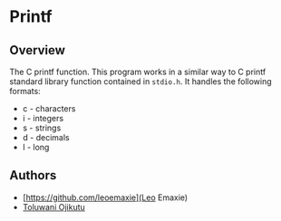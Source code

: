 # Printf

## Overview
The C printf function. This program works in a similar way to C printf standard library function contained in `stdio.h`. It handles the following formats:
* c - characters
* i - integers
* s - strings
* d - decimals
* l - long

## Authors
* [https://github.com/leoemaxie](Leo Emaxie)
* [Toluwani Ojikutu](https://github.com/Toluwaniojiks)
